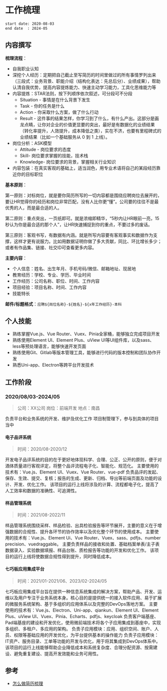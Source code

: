 # 工作梳理

```bash
start date: 2020-08-03
end date  : 2024-05
```

## 内容撰写

**梳理流程**：

- 自我职业认知
- 深挖个人经历：定期把自己截止至写简历的时间里做过的所有事情罗列出来（三段式：业务背景、职能介绍（结构化表达：先总后分）、业绩成果），帮助认清自我优势，提高内容提炼能力、快速主动学习能力，工具化思维能力等
- 内容提炼：STAR法则，按下列顺序依次叙述，可分段可不分段
  - Situation - 事情是在什么背景下发生
  - Task - 你的任务是什么
  - Action - 你采取什么方案，做了什么行动
  - Result - 这件事的结果怎样，你学习到了什么，有什么产出。这部分是画龙点睛，让你对企业的价值更显要的突出，最好是有数据化的业绩结果（转化率提升，人效提升，成本降低之类），实在不济，也要有里程碑式的业绩结果（比如一个基础服务从 0 到 1 上线）。
- 岗位分析：ASK模型
  - Attitude - 岗位要求的态度
  - Skill- 岗位要求掌握的技能，技术栈
  - Knowledge- 岗位要求的背景，掌握相关行业知识
- 内容包装：在真实客观的基础上，适当润色，用专业术语将自己的某段经历靠近你的目标职位

**基本原则**：

第一原则：对标岗位，就是要你简历所写的一切内容都是围绕应聘岗位去展开的，要让HR觉得你的经历和岗位非常匹配，没有人比你更“懂”。公司要的往往不是最优秀的人，而是最合适的人。

第二原则：重点突出，一页纸即可。就是浓缩即精华，“5秒内让HR眼前一亮，15秒认为你是最合适的那个人”，让HR快速捕捉到你的重点，不要过多的废话。

第三原则：客观书写，有数据有内涵。就是所写内容要有客观事实和数据作为支撑，这样才更有说服力。比如用数据证明你做了多大贡献，同比、环比增长多少；或者有作品集、链接、社交ID可查看更多内容。

**主要内容**：

- 个人信息：姓名、出生年月、手机号码/微信、邮箱地址、现居地
- 教育经历：学校、专业、学历、毕业时间
- 工作经历：公司名称、职位、时间、工作内容
- 项目经验：项目名称、时间、工作内容
- 技能特长

**邮件/标题格式**：`应聘${岗位名称}-${姓名}-${x年工作经历}-本科`

## 个人技能

- 熟练掌握Vue.js、Vue Router、Vuex、Pinia全家桶，能够独立完成项目开发
- 熟练使用Element UI、Element Plus、uView UI等UI组件库，以及sass、less等预处理语言，能够快速开发页面
- 熟练使用Git、Gitlab等版本管理工具，能够进行代码的版本控制和团队协作开发
- 熟悉Uni-app、Electron等跨平台开发技术

## 工作阶段

### 2020/08/03-2024/05

> 公司：XX公司
> 岗位：前端开发
> 地点：南昌

负责平台和业务系统的开发、维护及优化工作
项目制管理下，参与到具体的项目当中

#### 电子品评系统

> 时间：2020/08-2020/12

开发电子品评系统的目的在于更好地体现科学、合理、公正、公开的原则，便于对酒体质量进行客观评定，将整个品评流程电子化、智能化、规范化。
主要使用的技术有：Vue.js、Element UI、Vuex、Vue Router、vue-pdf
负责品评的发起、保存、生效、提交、复核；报告的生成、更新、归档、导出等前端页面及功能的设计、开发、优化工作。
该项目的运行上线将涉及的计算、流程都电子化，提高了人工效率和数据的准确性、可追溯性。

#### 样品管理系统

> 时间：2021/08-2022/11

样品管理系统围绕采样、样品检验、出具检验报告等环节展开，主要的意义在于增强数据的合规性、提升各环节的协作效率以及优化整个环节的使用成本。
主要使用的技术有：Vue.js、Element Ui、Vue Router、Vuex、sass、pdfjs、number precision、vuedraggable。
主要负责样品的接收和处置、基础档案单表/主子表数据录入、实验数据填报、样品台账、质检报告等功能的开发和优化工作。
该项目的运行上线将使数据合规性得到提升，同时降低成本。

#### 七巧板应用集成平台

> 时间：2021/01-2021/06、2023/02-2024/05

七巧板应用集成平台旨在提供一种信息系统集成的解决方案，帮助产品、开发、运维以及用户专注于业务系统本身。核心目的是提供统一的接入软件应用、易于扩展的微服务系统架构、基于多组织的应用体系以及完整的DevOps落地方案。
主要使用的技术有：Vue.js、Electron、Uni-app、qiankun、Element UI、Element Plus、uView UI、Vuex、Pinia、Echarts、pdfjs、keycloak
负责客户端基座、Pad端基座的建设和开发优化，使用微前端技术将各个子应用集成到基座中，实现多组织、多租户、多应用的架构。
负责子应用模块：应用、组织空间、账户、人员、权限等基础应用的开发优化，为平台提供基本的操作能力
负责子应用模块：IT资产、服务目录、工单等功能的开发与优化，用于将其集成到DevOps体系中。
该项目的运行上线能够帮助企业降低成本和系统复杂度、合理分配资源、按需建设、避免重复建设、提高开发效能和业务可用性。

## 参考

- [怎么做简历梳理](https://www.google.com/search?q=%E6%80%8E%E4%B9%88%E5%81%9A%E7%AE%80%E5%8E%86%E6%A2%B3%E7%90%86&newwindow=1&sca_esv=9b8c9a261291d663&sca_upv=1&ei=3ZsYZpSXBP-kvr0PmKyIiAo&ved=0ahUKEwjU-aeC0LuFAxV_kq8BHRgWAqEQ4dUDCBA&uact=5&oq=%E6%80%8E%E4%B9%88%E5%81%9A%E7%AE%80%E5%8E%86%E6%A2%B3%E7%90%86&gs_lp=Egxnd3Mtd2l6LXNlcnAiFeaAjuS5iOWBmueugOWOhuais-eQhjIIEAAYgAQYogQyCBAAGIAEGKIESMVjUKYaWJtdcAN4AJABAZgB2QKgAZAtqgEGMi0yMC4zuAEDyAEA-AEBmAIYoAKFK6gCAMICCxAAGIAEGKIEGLADwgILEAAYiQUYogQYsAPCAgUQABiABMICDhAuGIAEGMcBGNEDGNQCwgILEC4YgAQYxwEY0QPCAgUQLhiABMICGhAuGIAEGMcBGNEDGJcFGNwEGN4EGOAE2AEBwgIUEC4YgAQYlwUY3AQY3gQY3wTYAQHCAhAQLhiABBiKBRhDGMcBGNEDwgIfEC4YgAQYigUYQxjHARjRAxiXBRjcBBjeBBjgBNgBAcICChAAGIAEGIoFGEPCAgcQABiABBgMwgIGEAAYHhgPmAMBiAYBkAYDugYGCAEQARgUkgcIMi4wLjE5LjOgB5R2&sclient=gws-wiz-serp)
